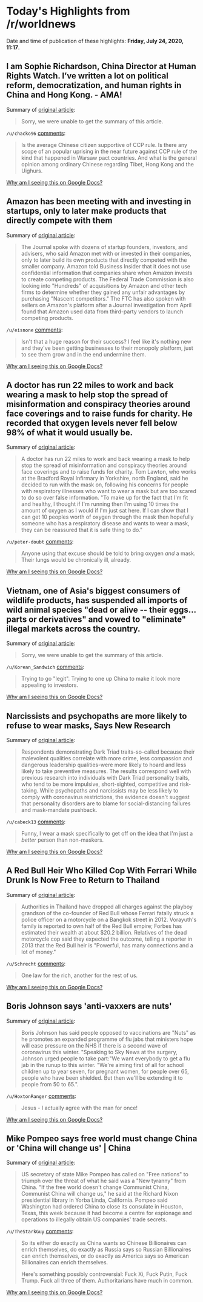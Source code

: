 # Today's Highlights from /r/worldnews

Date and time of publication of these highlights: **Friday, July 24, 2020, 11:17**.

## I am Sophie Richardson, China Director at Human Rights Watch. I’ve written a lot on political reform, democratization, and human rights in China and Hong Kong. - AMA!

Summary of [original article](https://www.reddit.com/r/worldnews/comments/hwi7ub/i_am_sophie_richardson_china_director_at_human/):

> Sorry, we were unable to get the summary of this article.

`/u/chacko96` [comments](https://www.reddit.com/r/worldnews/comments/hwi7ub/i_am_sophie_richardson_china_director_at_human/):

> Is the average Chinese citizen supportive of CCP rule. Is there any scope of an popular uprising in the near future against CCP rule of the kind that happened in Warsaw pact countries. And what is the general opinion among ordinary Chinese regarding Tibet, Hong Kong and the Uighurs.

[Why am I seeing this on Google Docs?](https://docs.google.com/document/d/1Dc6We63vOXIZsc0op-Bt4abqkYjXzOigalQqFxmvvbM/edit?usp=sharing)

## Amazon has been meeting with and investing in startups, only to later make products that directly compete with them

Summary of [original article](https://www.businessinsider.in/tech/news/amazon-reportedly-invested-in-startups-and-gained-proprietary-information-before-launching-competitors-often-crushing-the-smaller-companies-in-the-process/articleshow/77136114.cms):

> The Journal spoke with dozens of startup founders, investors, and advisers, who said Amazon met with or invested in their companies, only to later build its own products that directly competed with the smaller company. Amazon told Business Insider that it does not use confidential information that companies share when Amazon invests to create competing products. The Federal Trade Commission is also looking into "Hundreds" of acquisitions by Amazon and other tech firms to determine whether they gained any unfair advantages by purchasing "Nascent competitors." The FTC has also spoken with sellers on Amazon's platform after a Journal investigation from April found that Amazon used data from third-party vendors to launch competing products.

`/u/eisnone` [comments](https://www.reddit.com/r/worldnews/comments/hx0vgc/amazon_has_been_meeting_with_and_investing_in/):

> Isn't that a huge reason for their success? I feel like it's nothing new and they've been getting businesses to their monopoly platform, just to see them grow and in the end undermine them.

[Why am I seeing this on Google Docs?](https://docs.google.com/document/d/1Dc6We63vOXIZsc0op-Bt4abqkYjXzOigalQqFxmvvbM/edit?usp=sharing)

## A doctor has run 22 miles to work and back wearing a mask to help stop the spread of misinformation and conspiracy theories around face coverings and to raise funds for charity. He recorded that oxygen levels never fell below 98% of what it would usually be.

Summary of [original article](https://www.newsweek.com/masks-covid-19-doctor-oxygen-1520060):

> A doctor has run 22 miles to work and back wearing a mask to help stop the spread of misinformation and conspiracy theories around face coverings and to raise funds for charity. Tom Lawton, who works at the Bradford Royal Infirmary in Yorkshire, north England, said he decided to run with the mask on, following his concerns for people with respiratory illnesses who want to wear a mask but are too scared to do so over false information. "To make up for the fact that I'm fit and healthy, I thought if I'm running then I'm using 10 times the amount of oxygen as I would if I'm just sat here. If I can show that I can get 10 peoples worth of oxygen through the mask then hopefully someone who has a respiratory disease and wants to wear a mask, they can be reassured that it is safe thing to do."

`/u/peter-doubt` [comments](https://www.reddit.com/r/worldnews/comments/hwyruv/a_doctor_has_run_22_miles_to_work_and_back/):

> Anyone using that excuse should be told to bring oxygen *and* a mask.  Their lungs would be chronically ill, already.

[Why am I seeing this on Google Docs?](https://docs.google.com/document/d/1Dc6We63vOXIZsc0op-Bt4abqkYjXzOigalQqFxmvvbM/edit?usp=sharing)

## Vietnam, one of Asia's biggest consumers of wildlife products, has suspended all imports of wild animal species "dead or alive -- their eggs... parts or derivatives" and vowed to "eliminate" illegal markets across the country.

Summary of [original article](https://www.ibtimes.com/vietnam-suspends-wildlife-trade-pandemic-prods-action-3016571):

> Sorry, we were unable to get the summary of this article.

`/u/Korean_Sandwich` [comments](https://www.reddit.com/r/worldnews/comments/hwyur7/vietnam_one_of_asias_biggest_consumers_of/):

> Trying to go "legit".  Trying to one up China to make it look more appealing to investors.

[Why am I seeing this on Google Docs?](https://docs.google.com/document/d/1Dc6We63vOXIZsc0op-Bt4abqkYjXzOigalQqFxmvvbM/edit?usp=sharing)

## Narcissists and psychopaths are more likely to refuse to wear masks, Says New Research

Summary of [original article](https://www.newsweek.com/narcissists-psychopaths-face-mask-requirement-mandate-social-distancing-covid-19-coronavirus-1519732):

> Respondents demonstrating Dark Triad traits-so-called because their malevolent qualities correlate with more crime, less compassion and dangerous leadership qualities-were more likely to hoard and less likely to take preventive measures. The results correspond well with previous research into individuals with Dark Triad personality traits, who tend to be more impulsive, short-sighted, competitive and risk-taking. While psychopaths and narcissists may be less likely to comply with coronavirus restrictions, the evidence doesn't suggest that personality disorders are to blame for social-distancing failures and mask-mandate pushback.

`/u/cabeck13` [comments](https://www.reddit.com/r/worldnews/comments/hx15qb/narcissists_and_psychopaths_are_more_likely_to/):

> Funny, I wear a mask specifically to get off on the idea that I'm just a *better* person than non-maskers.

[Why am I seeing this on Google Docs?](https://docs.google.com/document/d/1Dc6We63vOXIZsc0op-Bt4abqkYjXzOigalQqFxmvvbM/edit?usp=sharing)

## A Red Bull Heir Who Killed Cop With Ferrari While Drunk Is Now Free to Return to Thailand

Summary of [original article](https://www.thedailybeast.com/red-bull-heir-vorayuth-yoovidhaya-who-killed-cop-with-ferrari-while-drunk-is-now-free-to-return-to-thailand?ref=wrap):

> Authorities in Thailand have dropped all charges against the playboy grandson of the co-founder of Red Bull whose Ferrari fatally struck a police officer on a motorcycle on a Bangkok street in 2012. Vorayuth's family is reported to own half of the Red Bull empire; Forbes has estimated their wealth at about $20.2 billion. Relatives of the dead motorcycle cop said they expected the outcome, telling a reporter in 2013 that the Red Bull heir is "Powerful, has many connections and a lot of money."

`/u/Schrecht` [comments](https://www.reddit.com/r/worldnews/comments/hx3dgs/a_red_bull_heir_who_killed_cop_with_ferrari_while/):

> One law for the rich, another for the rest of us.

[Why am I seeing this on Google Docs?](https://docs.google.com/document/d/1Dc6We63vOXIZsc0op-Bt4abqkYjXzOigalQqFxmvvbM/edit?usp=sharing)

## Boris Johnson says 'anti-vaxxers are nuts'

Summary of [original article](https://www.theguardian.com/society/2020/jul/24/boris-johnson-says-anti-vaxxers-are-nuts-free-winter-flu-jabs):

> Boris Johnson has said people opposed to vaccinations are "Nuts" as he promotes an expanded programme of flu jabs that ministers hope will ease pressure on the NHS if there is a second wave of coronavirus this winter. "Speaking to Sky News at the surgery, Johnson urged people to take part:"We want everybody to get a flu jab in the runup to this winter. "We're aiming first of all for school children up to year seven, for pregnant women, for people over 65, people who have been shielded. But then we'll be extending it to people from 50 to 65.".

`/u/HoxtonRanger` [comments](https://www.reddit.com/r/worldnews/comments/hwyy8u/boris_johnson_says_antivaxxers_are_nuts/):

> Jesus - I actually agree with the man for once!

[Why am I seeing this on Google Docs?](https://docs.google.com/document/d/1Dc6We63vOXIZsc0op-Bt4abqkYjXzOigalQqFxmvvbM/edit?usp=sharing)

## Mike Pompeo says free world must change China or 'China will change us' | China

Summary of [original article](https://www.theguardian.com/world/2020/jul/24/mike-pompeo-says-free-world-must-change-china-or-china-will-change-us):

> US secretary of state Mike Pompeo has called on "Free nations" to triumph over the threat of what he said was a "New tyranny" from China. "If the free world doesn't change Communist China, Communist China will change us," he said at the Richard Nixon presidential library in Yorba Linda, California. Pompeo said Washington had ordered China to close its consulate in Houston, Texas, this week because it had become a centre for espionage and operations to illegally obtain US companies' trade secrets.

`/u/TheStarkGuy` [comments](https://www.reddit.com/r/worldnews/comments/hwugz3/mike_pompeo_says_free_world_must_change_china_or/):

> So its either do exactly as China wants so Chinese Billionaires can enrich themselves, do exactly as Russia says so Russian Billionaires can enrich themselves, or do exactly as America says  so American Billionaires can enrich themselves.
> 
> Here's something possibly controversial: Fuck Xi, Fuck Putin, Fuck Trump. Fuck all three of them. Authoritarians have much in common.

[Why am I seeing this on Google Docs?](https://docs.google.com/document/d/1Dc6We63vOXIZsc0op-Bt4abqkYjXzOigalQqFxmvvbM/edit?usp=sharing)

